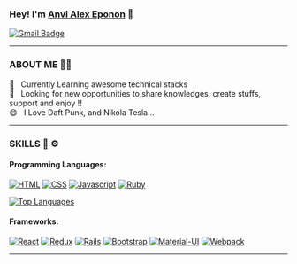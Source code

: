 <!--
**Anvi98/Anvi98** is a ✨ _special_ ✨ repository because its `README.md` (this file) appears on your GitHub profile.

Here are some ideas to get you started:

- 🔭 I’m currently working on ...
- 🌱 I’m currently learning ...
- 👯 I’m looking to collaborate on ...
- 🤔 I’m looking for help with ...
- 💬 Ask me about ...
- 📫 How to reach me: ...
- 😄 Pronouns: ...
- ⚡ Fun fact: ...
-->
### Hey! I'm [Anvi Alex Eponon](https://www.linkedin.com/in/anvi-alex-eponon/) 👋 

[![Gmail Badge](https://img.shields.io/badge/gmail-c14438?style=for-the-badge&logo=Gmail&logoColor=white)](mailto:epononanvialex@gmail.com)

****
###  ABOUT ME 👩🏽
 💼 &nbsp; Currently Learning awesome technical stacks <br>
 🔭 &nbsp; Looking for new opportunities to share knowledges, create stuffs, support and enjoy !!<br>
 😄 &nbsp; I Love Daft Punk, and Nikola Tesla...
 ****
 ### SKILLS 🔧 ⚙️
 #### Programming Languages:
[![HTML](https://img.shields.io/badge/html5%20-%23E34F26.svg?&style=for-the-badge&logo=html5&logoColor=white)](https://github.com/Anvi98)
[![CSS](https://img.shields.io/badge/css3%20-%231572B6.svg?&style=for-the-badge&logo=css3&logoColor=white)](https://github.com/Anvi98)
[![Javascript](https://img.shields.io/badge/javascript%20-%23323330.svg?&style=for-the-badge&logo=javascript&logoColor=%23F7DF1E)](https://github.com/BrittanyBlake/)
[![Ruby](https://img.shields.io/badge/ruby-%23CC342D.svg?&style=for-the-badge&logo=ruby&logoColor=white)](https://github.com/Anvi98)

[![Top Languages](https://github-readme-stats.vercel.app/api/top-langs/?username=Anvi98&layout=compact)](https://github.com/Anvi98/github-readme-stats)

#### Frameworks:
[![React](https://img.shields.io/badge/react%20-%2320232a.svg?&style=for-the-badge&logo=react&logoColor=%2361DAFB)](https://github.com/Anvi98)
[![Redux](https://img.shields.io/badge/redux%20-%23593d88.svg?&style=for-the-badge&logo=redux&logoColor=white)](https://github.com/Anvi98)
[![Rails](https://img.shields.io/badge/rails%20-%23CC0000.svg?&style=for-the-badge&logo=ruby-on-rails&logoColor=white)](https://github.com/Anvi98)
[![Bootstrap](https://img.shields.io/badge/bootstrap%20-%23563D7C.svg?&style=for-the-badge&logo=bootstrap&logoColor=white)](https://github.com/Anvi98)
[![Material-UI](https://img.shields.io/badge/material%20ui%20-%230081CB.svg?&style=for-the-badge&logo=material-ui&logoColor=white)](https://github.com/Anvi98)
[![Webpack](https://img.shields.io/badge/webpack%20-%238DD6F9.svg?&style=for-the-badge&logo=webpack&logoColor=black)](https://github.com/Anvi98)
****

